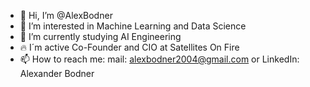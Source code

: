 - 👋 Hi, I’m @AlexBodner
- 👀 I’m interested in Machine Learning and Data Science
- 🌱 I’m currently studying AI Engineering
- 🔥 I´m active Co-Founder and CIO at Satellites On Fire
- 📫 How to reach me: mail: alexbodner2004@gmail.com or LinkedIn: Alexander Bodner

<!---
AlexBodner/AlexBodner is a ✨ special ✨ repository because its `README.md` (this file) appears on your GitHub profile.
You can click the Preview link to take a look at your changes.
--->
